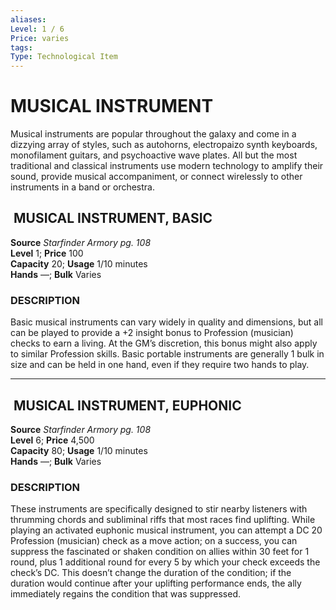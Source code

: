 ```yaml
---
aliases: 
Level: 1 / 6 
Price: varies 
tags: 
Type: Technological Item
---
```


# MUSICAL INSTRUMENT

Musical instruments are popular throughout the galaxy and come in a dizzying array of styles, such as autohorns, electropaizo synth keyboards, monofilament guitars, and psychoactive wave plates. All but the most traditional and classical instruments use modern technology to amplify their sound, provide musical accompaniment, or connect wirelessly to other instruments in a band or orchestra.  

##  MUSICAL INSTRUMENT, BASIC

**Source** _Starfinder Armory pg. 108_  
**Level** 1; **Price** 100  
**Capacity** 20; **Usage** 1/10 minutes  
**Hands** —; **Bulk** Varies

### DESCRIPTION

Basic musical instruments can vary widely in quality and dimensions, but all can be played to provide a +2 insight bonus to Profession (musician) checks to earn a living. At the GM’s discretion, this bonus might also apply to similar Profession skills. Basic portable instruments are generally 1 bulk in size and can be held in one hand, even if they require two hands to play.

---

##  MUSICAL INSTRUMENT, EUPHONIC

**Source** _Starfinder Armory pg. 108_  
**Level** 6; **Price** 4,500  
**Capacity** 80; **Usage** 1/10 minutes  
**Hands** —; **Bulk** Varies

### DESCRIPTION

These instruments are specifically designed to stir nearby listeners with thrumming chords and subliminal riffs that most races find uplifting. While playing an activated euphonic musical instrument, you can attempt a DC 20 Profession (musician) check as a move action; on a success, you can suppress the fascinated or shaken condition on allies within 30 feet for 1 round, plus 1 additional round for every 5 by which your check exceeds the check’s DC. This doesn’t change the duration of the condition; if the duration would continue after your uplifting performance ends, the ally immediately regains the condition that was suppressed.